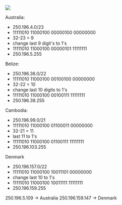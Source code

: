 ![](Pasted%20image%2020240504182826.png)

Australia:
 - 250.196.4.0/23
 - 11111010 11000100 00000100 00000000 
 - 32-23 = 9 
 - change last 9 digit's to 1's 
 - 11111010 11000100 00000101 11111111
 - 250.196.5.255

Belize: 
 - 250.196.36.0/22
 - 11111010 11000100 00100100 00000000
 - 32-22 = 10 
 - change last 10 digits to 1's
 - 11111010 11000100 00100111 11111111
 - 250.196.39.255

Cambodia:
 - 250.196.99.0/21
 - 11111010 11000100 01100011 00000000
 - 32-21 = 11 
 - last 11 to 1's 
 - 11111010 11000100 01100111 11111111 
 - 250.196.103.255

Denmark 
 - 250.196.157.0/22
 - 11111010 11000100 10011101 00000000
 - change last 10 to 1's 
 - 11111010 11000100 10011111 11111111
 - 250.196.159.255

250.196.5.109 -> Australia
250.196.159.147 -> Denmark 


